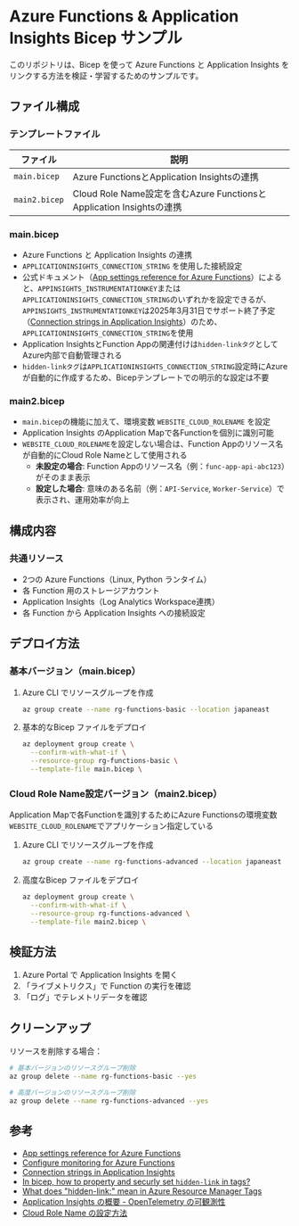 # Azure Functions & Application Insights Bicep サンプル

このリポジトリは、Bicep を使って Azure Functions と Application Insights をリンクする方法を検証・学習するためのサンプルです。

## ファイル構成

### テンプレートファイル

| ファイル | 説明 |
|---------|------|
| `main.bicep` | Azure FunctionsとApplication Insightsの連携 |
| `main2.bicep` | Cloud Role Name設定を含むAzure FunctionsとApplication Insightsの連携 |

### main.bicep

- Azure Functions と Application Insights の連携
- `APPLICATIONINSIGHTS_CONNECTION_STRING` を使用した接続設定
- 公式ドキュメント（[App settings reference for Azure Functions]）によると、`APPINSIGHTS_INSTRUMENTATIONKEY`または`APPLICATIONINSIGHTS_CONNECTION_STRING`のいずれかを設定できるが、`APPINSIGHTS_INSTRUMENTATIONKEY`は2025年3月31日でサポート終了予定（[Connection strings in Application Insights]）のため、`APPLICATIONINSIGHTS_CONNECTION_STRING`を使用
- Application InsightsとFunction Appの関連付けは`hidden-linkタグ`としてAzure内部で自動管理される
- `hidden-linkタグ`は`APPLICATIONINSIGHTS_CONNECTION_STRING`設定時にAzureが自動的に作成するため、Bicepテンプレートでの明示的な設定は不要

### main2.bicep

- `main.bicep`の機能に加えて、環境変数 `WEBSITE_CLOUD_ROLENAME` を設定
- Application Insights のApplication Mapで各Functionを個別に識別可能
- `WEBSITE_CLOUD_ROLENAME`を設定しない場合は、Function Appのリソース名が自動的にCloud Role Nameとして使用される
  - **未設定の場合**: Function Appのリソース名（例：`func-app-api-abc123`）がそのまま表示
  - **設定した場合**: 意味のある名前（例：`API-Service`, `Worker-Service`）で表示され、運用効率が向上

## 構成内容

### 共通リソース

- 2つの Azure Functions（Linux, Python ランタイム）
- 各 Function 用のストレージアカウント
- Application Insights（Log Analytics Workspace連携）
- 各 Function から Application Insights への接続設定

## デプロイ方法

### 基本バージョン（main.bicep）

1. Azure CLI でリソースグループを作成

   ```bash
   az group create --name rg-functions-basic --location japaneast
   ```

2. 基本的なBicep ファイルをデプロイ

   ```bash
   az deployment group create \
     --confirm-with-what-if \
     --resource-group rg-functions-basic \
     --template-file main.bicep \
   ```

### Cloud Role Name設定バージョン（main2.bicep）

Application Mapで各Functionを識別するためにAzure Functionsの環境変数`WEBSITE_CLOUD_ROLENAME`でアプリケーション指定している

1. Azure CLI でリソースグループを作成

   ```bash
   az group create --name rg-functions-advanced --location japaneast
   ```

2. 高度なBicep ファイルをデプロイ

   ```bash
   az deployment group create \
     --confirm-with-what-if \
     --resource-group rg-functions-advanced \
     --template-file main2.bicep \
   ```

## 検証方法

1. Azure Portal で Application Insights を開く
2. 「ライブメトリクス」で Function の実行を確認
3. 「ログ」でテレメトリデータを確認

## クリーンアップ

リソースを削除する場合：

```bash
# 基本バージョンのリソースグループ削除
az group delete --name rg-functions-basic --yes

# 高度バージョンのリソースグループ削除  
az group delete --name rg-functions-advanced --yes
```

## 参考

- [App settings reference for Azure Functions]
- [Configure monitoring for Azure Functions]
- [Connection strings in Application Insights]
- [In bicep, how to property and securly set `hidden-link` in tags?]
- [What does "hidden-link:" mean in Azure Resource Manager Tags]
- [Application Insights の概要 - OpenTelemetry の可観測性]
- [Cloud Role Name の設定方法]

[App settings reference for Azure Functions]: <https://learn.microsoft.com/en-us/azure/azure-functions/functions-app-settings>
[Configure monitoring for Azure Functions]: <https://learn.microsoft.com/en-us/azure/azure-functions/configure-monitoring>
[Connection strings in Application Insights]: <https://learn.microsoft.com/en-us/azure/azure-monitor/app/connection-strings>
[In bicep, how to property and securly set `hidden-link` in tags?]: <https://learn.microsoft.com/en-us/answers/questions/1804490/in-bicep-how-to-property-and-securly-set-hidden-li>
[What does "hidden-link:" mean in Azure Resource Manager Tags]: <https://stackoverflow.com/questions/38578122/what-does-hidden-link-mean-in-azure-resource-manager-tags>
[Application Insights の概要 - OpenTelemetry の可観測性]: <https://learn.microsoft.com/ja-jp/azure/azure-monitor/app/app-insights-overview>
[Cloud Role Name の設定方法]: <https://docs.microsoft.com/ja-jp/azure/azure-monitor/app/app-map?tabs=net#set-or-override-cloud-role-name>
